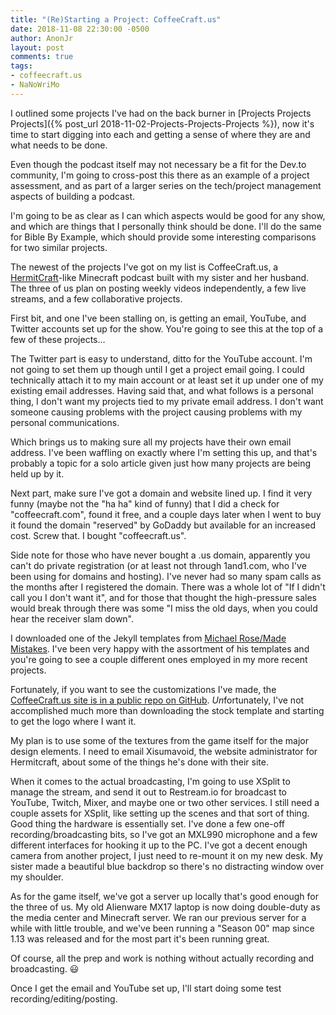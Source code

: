 ```yaml
---
title: "(Re)Starting a Project: CoffeeCraft.us"
date: 2018-11-08 22:30:00 -0500
author: AnonJr
layout: post
comments: true
tags:
- coffeecraft.us
- NaNoWriMo
---
```


I outlined some projects I've had on the back burner in [Projects Projects Projects]({% post_url 2018-11-02-Projects-Projects-Projects %}), now it's time to start digging into each and getting a sense of where they are and what needs to be done.

Even though the podcast itself may not necessary be a fit for the Dev.to community, I'm going to cross-post this there as an example of a project assessment, and as part of a larger series on the tech/project management aspects of building a podcast.

I'm going to be as clear as I can which aspects would be good for any show, and which are things that I personally think should be done. I'll do the same for Bible By Example, which should provide some interesting comparisons for two similar projects.

The newest of the projects I've got on my list is CoffeeCraft.us, a [HermitCraft](http://hermitcraft.com/)-like Minecraft podcast built with my sister and her husband. The three of us plan on posting weekly videos independently, a few live streams, and a few collaborative projects.

First bit, and one I've been stalling on, is getting an email, YouTube, and Twitter accounts set up for the show. You're going to see this at the top of a few of these projects&hellip;

The Twitter part is easy to understand, ditto for the YouTube account. I'm not going to set them up though until I get a project email going. I could technically attach it to my main account or at least set it up under one of my existing email addresses. Having said that, and what follows is a personal thing, I don't want my projects tied to my private email address. I don't want someone causing problems with the project causing problems with my personal communications.

Which brings us to making sure all my projects have their own email address. I've been waffling on exactly where I'm setting this up, and that's probably a topic for a solo article given just how many projects are being held up by it.

Next part, make sure I've got a domain and website lined up. I find it very funny (maybe not the "ha ha" kind of funny) that I did a check for "coffeecraft.com", found it free, and a couple days later when I went to buy it found the domain "reserved" by GoDaddy but available for an increased cost. Screw that. I bought "coffeecraft.us".

Side note for those who have never bought a .us domain, apparently you can't do private registration (or at least not through 1and1.com, who I've been using for domains and hosting). I've never had so many spam calls as the months after I registered the domain. There was a whole lot of "If I didn't call you I don't want it", and for those that thought the high-pressure sales would break through there was some "I miss the old days, when you could hear the receiver slam down".

I downloaded one of the Jekyll templates from [Michael Rose/Made Mistakes](https://github.com/mmistakes). I've been very happy with the assortment of his templates and you're going to see a couple different ones employed in my more recent projects.

Fortunately, if you want to see the customizations I've made, the [CoffeeCraft.us site is in a public repo on GitHub](https://github.com/AnonJr/CoffeeCraft.us). *Un*fortunately, I've not accomplished much more than downloading the stock template and starting to get the logo where I want it.

My plan is to use some of the textures from the game itself for the major design elements. I need to email Xisumavoid, the website administrator for Hermitcraft, about some of the things he's done with their site.

When it comes to the actual broadcasting, I'm going to use XSplit to manage the stream, and send it out to Restream.io for broadcast to YouTube, Twitch, Mixer, and maybe one or two other services. I still need a couple assets for XSplit, like setting up the scenes and that sort of thing. Good thing the hardware is essentially set. I've done a few one-off recording/broadcasting bits, so I've got an MXL990 microphone and a few different interfaces for hooking it up to the PC. I've got a decent enough camera from another project, I just need to re-mount it on my new desk. My sister made a beautiful blue backdrop so there's no distracting window over my shoulder.

As for the game itself, we've got a server up locally that's good enough for the three of us. My old Alienware MX17 laptop is now doing double-duty as the media center and Minecraft server. We ran our previous server for a while with little trouble, and we've been running a "Season 00" map since 1.13 was released and for the most part it's been running great.

Of course, all the prep and work is nothing without actually recording and broadcasting. :smiley:

Once I get the email and YouTube set up, I'll start doing some test recording/editing/posting.
